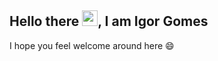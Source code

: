 <h2 align="left">Hello there <img src="https://raw.githubusercontent.com/kaueMarques/kaueMarques/master/hi.gif" height="25px">, I am Igor Gomes</h2>
<p>I hope you feel welcome around here 😄</p>
